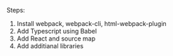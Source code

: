 Steps:

1. Install webpack, webpack-cli, html-webpack-plugin
2. Add Typescript using Babel
3. Add React and source map
4. Add additianal libraries
